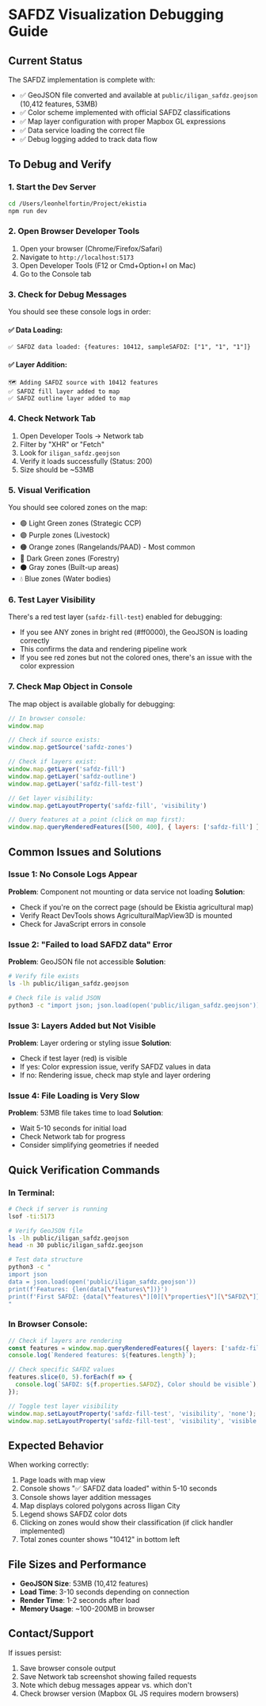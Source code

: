 # SAFDZ Visualization Debugging Guide

## Current Status

The SAFDZ implementation is complete with:
- ✅ GeoJSON file converted and available at `public/iligan_safdz.geojson` (10,412 features, 53MB)
- ✅ Color scheme implemented with official SAFDZ classifications
- ✅ Map layer configuration with proper Mapbox GL expressions
- ✅ Data service loading the correct file
- ✅ Debug logging added to track data flow

## To Debug and Verify

### 1. Start the Dev Server
```bash
cd /Users/leonhelfortin/Project/ekistia
npm run dev
```

### 2. Open Browser Developer Tools
1. Open your browser (Chrome/Firefox/Safari)
2. Navigate to `http://localhost:5173`
3. Open Developer Tools (F12 or Cmd+Option+I on Mac)
4. Go to the Console tab

### 3. Check for Debug Messages

You should see these console logs in order:

#### ✅ Data Loading:
```
✅ SAFDZ data loaded: {features: 10412, sampleSAFDZ: ["1", "1", "1"]}
```

#### ✅ Layer Addition:
```
🗺️ Adding SAFDZ source with 10412 features
✅ SAFDZ fill layer added to map
✅ SAFDZ outline layer added to map
```

### 4. Check Network Tab

1. Open Developer Tools → Network tab
2. Filter by "XHR" or "Fetch"
3. Look for `iligan_safdz.geojson`
4. Verify it loads successfully (Status: 200)
5. Size should be ~53MB

### 5. Visual Verification

You should see colored zones on the map:
- 🟢 Light Green zones (Strategic CCP)
- 🟣 Purple zones (Livestock)
- 🟠 Orange zones (Rangelands/PAAD) - Most common
- 🌲 Dark Green zones (Forestry)
- ⚫ Gray zones (Built-up areas)
- 💧 Blue zones (Water bodies)

### 6. Test Layer Visibility

There's a red test layer (`safdz-fill-test`) enabled for debugging:
- If you see ANY zones in bright red (#ff0000), the GeoJSON is loading correctly
- This confirms the data and rendering pipeline work
- If you see red zones but not the colored ones, there's an issue with the color expression

### 7. Check Map Object in Console

The map object is available globally for debugging:
```javascript
// In browser console:
window.map

// Check if source exists:
window.map.getSource('safdz-zones')

// Check if layers exist:
window.map.getLayer('safdz-fill')
window.map.getLayer('safdz-outline')
window.map.getLayer('safdz-fill-test')

// Get layer visibility:
window.map.getLayoutProperty('safdz-fill', 'visibility')

// Query features at a point (click on map first):
window.map.queryRenderedFeatures([500, 400], { layers: ['safdz-fill'] })
```

## Common Issues and Solutions

### Issue 1: No Console Logs Appear
**Problem**: Component not mounting or data service not loading
**Solution**: 
- Check if you're on the correct page (should be Ekistia agricultural map)
- Verify React DevTools shows AgriculturalMapView3D is mounted
- Check for JavaScript errors in console

### Issue 2: "Failed to load SAFDZ data" Error
**Problem**: GeoJSON file not accessible
**Solution**:
```bash
# Verify file exists
ls -lh public/iligan_safdz.geojson

# Check file is valid JSON
python3 -c "import json; json.load(open('public/iligan_safdz.geojson'))" && echo "Valid JSON"
```

### Issue 3: Layers Added but Not Visible
**Problem**: Layer ordering or styling issue
**Solution**:
- Check if test layer (red) is visible
- If yes: Color expression issue, verify SAFDZ values in data
- If no: Rendering issue, check map style and layer ordering

### Issue 4: File Loading is Very Slow
**Problem**: 53MB file takes time to load
**Solution**:
- Wait 5-10 seconds for initial load
- Check Network tab for progress
- Consider simplifying geometries if needed

## Quick Verification Commands

### In Terminal:
```bash
# Check if server is running
lsof -ti:5173

# Verify GeoJSON file
ls -lh public/iligan_safdz.geojson
head -n 30 public/iligan_safdz.geojson

# Test data structure
python3 -c "
import json
data = json.load(open('public/iligan_safdz.geojson'))
print(f'Features: {len(data[\"features\"])}')
print(f'First SAFDZ: {data[\"features\"][0][\"properties\"][\"SAFDZ\"]}')
"
```

### In Browser Console:
```javascript
// Check if layers are rendering
const features = window.map.queryRenderedFeatures({ layers: ['safdz-fill'] });
console.log(`Rendered features: ${features.length}`);

// Check specific SAFDZ values
features.slice(0, 5).forEach(f => {
  console.log(`SAFDZ: ${f.properties.SAFDZ}, Color should be visible`);
});

// Toggle test layer visibility
window.map.setLayoutProperty('safdz-fill-test', 'visibility', 'none'); // Hide red
window.map.setLayoutProperty('safdz-fill-test', 'visibility', 'visible'); // Show red
```

## Expected Behavior

When working correctly:
1. Page loads with map view
2. Console shows "✅ SAFDZ data loaded" within 5-10 seconds
3. Console shows layer addition messages
4. Map displays colored polygons across Iligan City
5. Legend shows SAFDZ color dots
6. Clicking on zones would show their classification (if click handler implemented)
7. Total zones counter shows "10412" in bottom left

## File Sizes and Performance

- **GeoJSON Size**: 53MB (10,412 features)
- **Load Time**: 3-10 seconds depending on connection
- **Render Time**: 1-2 seconds after load
- **Memory Usage**: ~100-200MB in browser

## Contact/Support

If issues persist:
1. Save browser console output
2. Save Network tab screenshot showing failed requests
3. Note which debug messages appear vs. which don't
4. Check browser version (Mapbox GL JS requires modern browsers)

